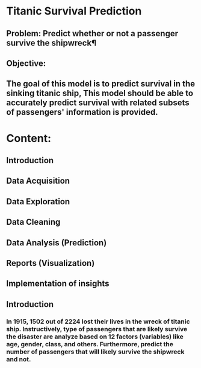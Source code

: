 # Titanic Survival Prediction
## Problem: Predict whether or not a passenger survive the shipwreck¶

## Objective:
## The goal of this model is to predict survival in the sinking titanic ship, This model should be able to accurately predict survival with related subsets of passengers' information is provided.
# Content:
## Introduction
## Data Acquisition
## Data Exploration
## Data Cleaning
## Data Analysis (Prediction)
## Reports (Visualization)
## Implementation of insights
## Introduction
### In 1915, 1502 out of 2224 lost their lives in the wreck of titanic ship. Instructively, type of passengers that are likely survive the disaster are analyze based on 12 factors (variables) like age, gender, class, and others. Furthermore, predict the number of passengers that will likely survive the shipwreck and not.
